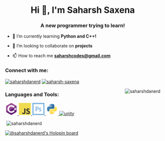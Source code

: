 <h1 align="center">Hi 👋, I'm Saharsh Saxena</h1>
<h3 align="center">A new programmer trying to learn!</h3>

- 🌱 I’m currently learning **Python and C++!**

- 👯 I’m looking to collaborate on **projects**

- 📫 How to reach me **saharshcodes@gmail.com**

<h3 align="left">Connect with me:</h3>
<p align="left">
<a href="https://twitter.com/saharshdanerd" target="blank"><img align="center" src="https://raw.githubusercontent.com/rahuldkjain/github-profile-readme-generator/master/src/images/icons/Social/twitter.svg" alt="saharshdanerd" height="30" width="40" /></a>
<a href="https://linkedin.com/in/saharsh-saxena" target="blank"><img align="center" src="https://raw.githubusercontent.com/rahuldkjain/github-profile-readme-generator/master/src/images/icons/Social/linked-in-alt.svg" alt="saharsh-saxena" height="30" width="40" /></a>
</p>

<p><img align="right" src="https://github-readme-stats.vercel.app/api/top-langs?username=saharshdanerd&show_icons=true&theme=onedark&locale=en&layout=compact" alt="saharshdanerd" /></p>

<h3 align="left">Languages and Tools:</h3>
<p align="left"> <a href="https://www.w3schools.com/cs/" target="_blank" rel="noreferrer"> <img src="https://raw.githubusercontent.com/devicons/devicon/master/icons/csharp/csharp-original.svg" alt="csharp" width="40" height="40"/> </a> <a href="https://developer.mozilla.org/en-US/docs/Web/JavaScript" target="_blank" rel="noreferrer"> <img src="https://raw.githubusercontent.com/devicons/devicon/master/icons/javascript/javascript-original.svg" alt="javascript" width="40" height="40"/> </a> <a href="https://www.photoshop.com/en" target="_blank" rel="noreferrer"> <img src="https://raw.githubusercontent.com/devicons/devicon/master/icons/photoshop/photoshop-line.svg" alt="photoshop" width="40" height="40"/> </a> <a href="https://www.python.org" target="_blank" rel="noreferrer"> <img src="https://raw.githubusercontent.com/devicons/devicon/master/icons/python/python-original.svg" alt="python" width="40" height="40"/> </a> <a href="https://unity.com/" target="_blank" rel="noreferrer"> <img src="https://www.vectorlogo.zone/logos/unity3d/unity3d-icon.svg" alt="unity" width="40" height="40"/> </a> </p>

<p>&nbsp;<img align="center" src="https://github-readme-stats.vercel.app/api?username=saharshdanerd&show_icons=true&theme=onedark&locale=en" alt="saharshdanerd" /></p>

[![@saharshdanerd's Holopin board](https://holopin.io/api/user/board?user=saharshdanerd)](https://holopin.io/@saharshdanerd)

<!---
SaharshDaNerd/SaharshDaNerd is a ✨ special ✨ repository because its `README.md` (this file) appears on your GitHub profile.
You can click the Preview link to take a look at your changes.
--->
